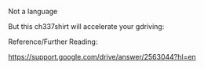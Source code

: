 Not a language

But this ch337shirt will accelerate your gdriving:






Reference/Further Reading:

https://support.google.com/drive/answer/2563044?hl=en
